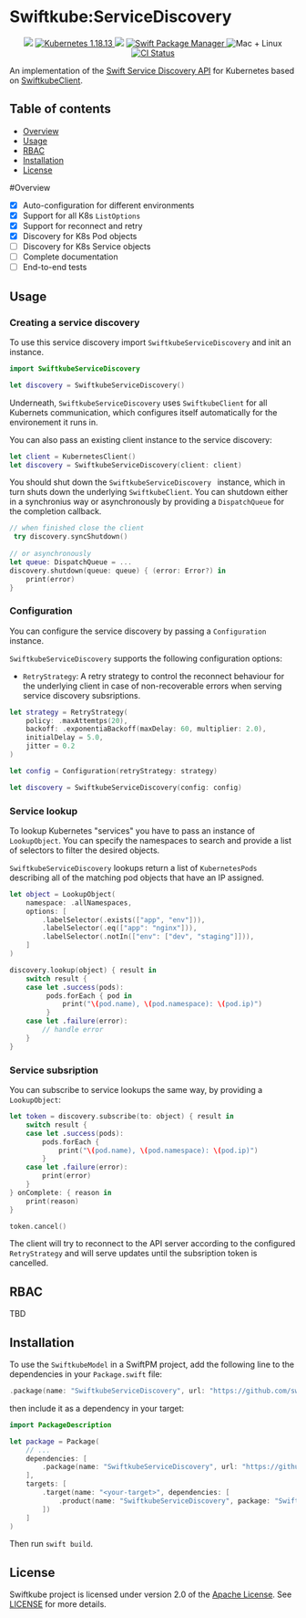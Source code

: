 # Swiftkube:ServiceDiscovery

<p align="center">
	<img src="https://img.shields.io/badge/Swift-5.2-orange.svg" />
	<a href="https://v1-18.docs.kubernetes.io/docs/reference/generated/kubernetes-api/v1.18/">
		<img src="https://img.shields.io/badge/Kubernetes-1.18.13-blue.svg" alt="Kubernetes 1.18.13"/>
	</a>
	<img src="https://img.shields.io/badge/SwiftkubeClient-0.6.0-blue.svg" />
	<a href="https://swift.org/package-manager">
		<img src="https://img.shields.io/badge/swiftpm-compatible-brightgreen.svg?style=flat" alt="Swift Package Manager" />
	</a>
	<img src="https://img.shields.io/badge/platforms-mac+linux-brightgreen.svg?style=flat" alt="Mac + Linux" />
	<a href="https://github.com/swiftkube/servicediscovery/actions">
		<img src="https://github.com/swiftkube/servicediscovery/workflows/swiftkube-servicediscovery-ci/badge.svg" alt="CI Status">
	</a>
</p>

An implementation of the [Swift Service Discovery API](https://github.com/apple/swift-service-discovery) for Kubernetes based on [SwiftkubeClient](https://github.com/swiftkube/client).  

## Table of contents

* [Overview](#overview)
* [Usage](#usage)
* [RBAC](#rbac)
* [Installation](#installation)
* [License](#license)

#Overview

- [x] Auto-configuration for different environments 
- [x] Support for all K8s `ListOptions`
- [x] Support for reconnect and retry
- [x] Discovery for K8s Pod objects
- [ ] Discovery for K8s Service objects
- [ ] Complete documentation
- [ ] End-to-end tests

## Usage

### Creating a service discovery

To use this service discovery import `SwiftkubeServiceDiscovery` and init an instance.

```swift
import SwiftkubeServiceDiscovery

let discovery = SwiftkubeServiceDiscovery()
```

Underneath, `SwiftkubeServiceDiscovery` uses `SwiftkubeClient` for all Kubernets communication, which configures itself automatically for the environement it runs in.

You can also pass an existing client instance to the service discovery:

```swift
let client = KubernetesClient()
let discovery = SwiftkubeServiceDiscovery(client: client)
```

You should shut down the `SwiftkubeServiceDiscovery ` instance, which in turn shuts down the underlying `SwiftkubeClient`. You can shutdown either in a synchronius way or asynchronously by providing a `DispatchQueue` for the completion callback.

```swift
// when finished close the client
 try discovery.syncShutdown()
 
// or asynchronously
let queue: DispatchQueue = ...
discovery.shutdown(queue: queue) { (error: Error?) in 
    print(error)
}
```

### Configuration

You can configure the service discovery by passing a `Configuration` instance.

`SwiftkubeServiceDiscovery` supports the following configuration options:

- `RetryStrategy`: A retry strategy to control the reconnect behaviour for the underlying client  in case of non-recoverable errors when serving service discovery subsriptions.

```swift
let strategy = RetryStrategy(
    policy: .maxAttemtps(20),
    backoff: .exponentiaBackoff(maxDelay: 60, multiplier: 2.0),
    initialDelay = 5.0,
    jitter = 0.2
)

let config = Configuration(retryStrategy: strategy)

let discovery = SwiftkubeServiceDiscovery(config: config)
```

### Service lookup

To lookup Kubernetes "services" you have to pass an instance of `LookupObject`. You can specify the namespaces to search and provide a list of selectors to filter the desired objects.

`SwiftkubeServiceDiscovery` lookups return a list of `KubernetesPods` describing all of the matching pod objects that have an IP assigned.

```swift
let object = LookupObject(
    namespace: .allNamespaces,
    options: [
        .labelSelector(.exists(["app", "env"])),
        .labelSelector(.eq(["app": "nginx"])),
        .labelSelector(.notIn(["env": ["dev", "staging"]])),    
    ]
)

discovery.lookup(object) { result in
    switch result {
    case let .success(pods):
         pods.forEach { pod in
             print("\(pod.name), \(pod.namespace): \(pod.ip)")
         }
    case let .failure(error):
        // handle error
    }
}
```

### Service subsription

You can subscribe to service lookups the same way, by providing a `LookupObject`:


```swift
let token = discovery.subscribe(to: object) { result in
    switch result {
    case let .success(pods):
        pods.forEach {
            print("\(pod.name), \(pod.namespace): \(pod.ip)")
        }
    case let .failure(error):
        print(error)
    }
} onComplete: { reason in
    print(reason)
}

token.cancel()
```

The client will try to reconnect to the API server according to the configured `RetryStrategy` and will serve updates until the subsription token is cancelled.

## RBAC

TBD

## Installation

To use the `SwiftkubeModel` in a SwiftPM project, add the following line to the dependencies in your `Package.swift` file:

```swift
.package(name: "SwiftkubeServiceDiscovery", url: "https://github.com/swiftkube/servicediscovery.git", from: "0.1.0"),
```

then include it as a dependency in your target:

```swift
import PackageDescription

let package = Package(
    // ...
    dependencies: [
        .package(name: "SwiftkubeServiceDiscovery", url: "https://github.com/swiftkube/servicediscovery.git", from: "0.1.0")
    ],
    targets: [
        .target(name: "<your-target>", dependencies: [
            .product(name: "SwiftkubeServiceDiscovery", package: "SwiftkubeServiceDiscovery"),
        ])
    ]
)
```

Then run `swift build`.

## License

Swiftkube project is licensed under version 2.0 of the [Apache License](https://www.apache.org/licenses/LICENSE-2.0). See [LICENSE](./LICENSE) for more details.
